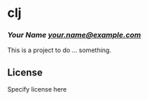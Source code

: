 # clj
### _Your Name <your.name@example.com>_

This is a project to do ... something.

## License

Specify license here

